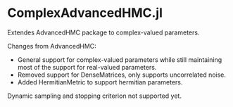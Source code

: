 # ComplexAdvancedHMC.jl

Extendes AdvancedHMC package to complex-valued parameters.

Changes from AdvancedHMC:
- General support for complex-valued parameters while still maintaining most of the support for real-valued parameters.
- Removed support for DenseMatrices, only supports uncorrelated noise.
- Added HermitianMetric to support hermitian parameters.

Dynamic sampling and stopping criterion not supported yet.
